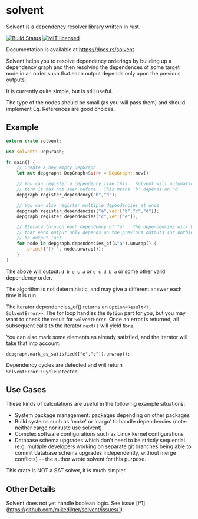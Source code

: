 # solvent
Solvent is a dependency resolver library written in rust.

[![Build Status](https://travis-ci.org/mikedilger/solvent.svg?branch=master)](https://travis-ci.org/mikedilger/solvent)
[![MIT licensed](https://img.shields.io/badge/license-MIT-blue.svg)](./LICENSE)

Documentation is available at https://docs.rs/solvent

Solvent helps you to resolve dependency orderings by building up a dependency graph and then
resolving the dependences of some target node in an order such that each output depends only upon
the previous outputs.

It is currently quite simple, but is still useful.

The type of the nodes should be small (as you will pass them) and should implement Eq. References
are good choices.

## Example

```rust
extern crate solvent;

use solvent::DepGraph;

fn main() {
    // Create a new empty DepGraph.
    let mut depgraph: DepGraph<&str> = DepGraph::new();

    // You can register a dependency like this.  Solvent will automatically create nodes for any
    // term it has not seen before.  This means 'b' depends on 'd'
    depgraph.register_dependency("b","d");

    // You can also register multiple dependencies at once
    depgraph.register_dependencies("a",vec!["b","c","d"]);
    depgraph.register_dependencies("c",vec!["e"]);

    // Iterate through each dependency of "a".  The dependencies will be returned in an order such
    // that each output only depends on the previous outputs (or nothing).  The target itself will
    // be output last.
    for node in depgraph.dependencies_of(&"a").unwrap() {
        print!("{} ", node.unwrap());
    }
}
```

The above will output:  `d b e c a` or `e c d b a` or some other valid dependency order.

The algorithm is not deterministic, and may give a different answer each time it is run.

The iterator dependencies_of() returns an `Option<Result<T, SolventError>>`.  The for loop
handles the `Option` part for you, but you may want to check the result for `SolventError`.  Once
an error is returned, all subsequent calls to the iterator `next()` will yield `None`.

You can also mark some elements as already satisfied, and the iterator will take that into account:

```ignore
depgraph.mark_as_satisfied(["e","c"]).unwrap();
```

Dependency cycles are detected and will return `SolventError::CycleDetected`.

## Use Cases
These kinds of calculations are useful in the following example situations:
* System package management: packages depending on other packages
* Build systems such as 'make' or 'cargo' to handle dependencies (note: neither cargo nor rustc use
  solvent)
* Complex software configurations such as Linux kernel configurations
* Database schema upgrades which don't need to be strictly sequential (e.g. multiple developers
  working on separate git branches being able to commit database schema upgrades independently,
  without merge conflicts) -- the author wrote solvent for this purpose.

This crate is NOT a SAT solver, it is much simpler.

## Other Details
Solvent does not yet handle boolean logic.  See issue [#1]
(https://github.com/mikedilger/solvent/issues/1).
